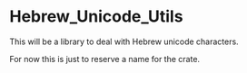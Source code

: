 # Hebrew_Unicode_Utils

This will be a library to deal with Hebrew unicode characters.

For now this is just to reserve a name for the crate.
